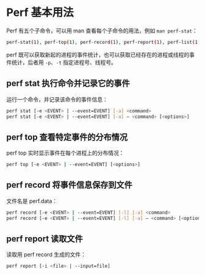 <!-- toc -->
# Perf 基本用法

Perf 有五个子命令，可以用 man 查看每个子命令的用法，例如 `man perf-stat`：

```sh
perf-stat(1), perf-top(1), perf-record(1), perf-report(1), perf-list(1)
```

perf 既可以获取新起的进程的事件统计，也可以获取已经存在的进程或线程的事件统计，后者用 `-p`、`-t` 指定进程号、线程号。

## perf stat 执行命令并记录它的事件

运行一个命令，并记录该命令的事件信息：

```sh
perf stat [-e <EVENT> | --event=EVENT] [-a] <command>
perf stat [-e <EVENT> | --event=EVENT] [-a] — <command> [<options>]
```

## perf top 查看特定事件的分布情况

perf top 实时显示事件在每个进程上的分布情况：

```sh
perf top [-e <EVENT> | --event=EVENT] [<options>]
```

## perf record 将事件信息保存到文件

文件名是 perf.data：

```sh
perf record [-e <EVENT> | --event=EVENT] [-l] [-a] <command>
perf record [-e <EVENT> | --event=EVENT] [-l] [-a] — <command> [<options>]
```

## perf report 读取文件

读取用 perf record 生成的文件：

```sh
perf report [-i <file> | --input=file]
```

